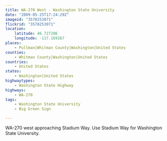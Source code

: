 ```yaml
---
title: WA-270 West - Washington State University
date: "2009-05-25T17:24:29Z"
imageid: "3578253071"
flickrid: "3578253071"
location:
    latitude: 46.727286
    longitude: -117.169167
places:
    - Pullman|Whitman County|Washington|United States
counties:
    - Whitman County|Washington|United States
countries:
    - United States
states:
    - Washington|United States
highwaytypes:
    - Washington State Highway
highways:
    - WA-270
tags:
    - Washington State University
    - Big Green Sign

---
```

WA-270 west approaching Stadium Way. Use Stadium Way for Washington State University.